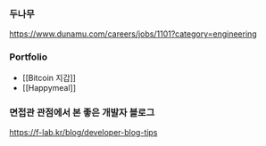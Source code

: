 
### 두나무
https://www.dunamu.com/careers/jobs/1101?category=engineering


### Portfolio

- [[Bitcoin 지갑]]
- [[Happymeal]]


###  면접관 관점에서 본 좋은 개발자 블로그

https://f-lab.kr/blog/developer-blog-tips
